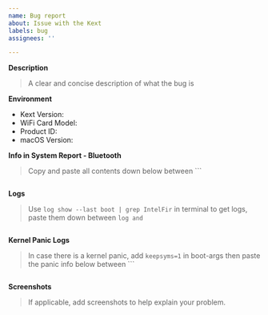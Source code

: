 ```yaml
---
name: Bug report
about: Issue with the Kext
labels: bug
assignees: ''

---
```


**Description**
> A clear and concise description of what the bug is

**Environment**

- Kext Version: 
- WiFi Card Model: 
- Product ID: 
- macOS Version: 

**Info in System Report - Bluetooth**
> Copy and paste all contents down below between ```

```

```

**Logs**
> Use `log show --last boot | grep IntelFir` in terminal to get logs, paste them down between ```log and ```

```log

```

**Kernel Panic Logs**
> In case there is a kernel panic, add `keepsyms=1` in boot-args then paste the panic info below between ```

```

```

**Screenshots**
> If applicable, add screenshots to help explain your problem.
